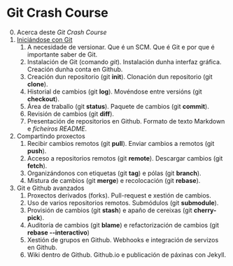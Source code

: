 # Git Crash Course

  0. Acerca deste _Git Crash Course_
  1. [Iniciándose con Git](git-1.html)
      1. A necesidade de versionar. Que é un SCM. Que é Git e por que é importante saber de Git.
      2. Instalación de Git (comando _git_). Instalación dunha interfaz gráfica. Creación dunha conta en Github.
      3. Creación dun repositorio (git __init__). Clonación dun repositorio (git __clone__).
      4. Historial de cambios (git __log__). Movéndose entre versións (git __checkout__).
      5. Área de traballo (git __status__). Paquete de cambios (git __commit__).
      6. Revisión de cambios (git __diff__).
      7. Presentación de repositorios en Github. Formato de texto Markdown e _ficheiros README_.
  2. Compartindo proxectos
      1. Recibir cambios remotos (git __pull__). Enviar cambios a remotos (git __push__).
      2. Acceso a repositorios remotos (git __remote__). Descargar cambios (git __fetch__).
      3. Organizándonos con etiquetas (git __tag__) e pólas (git __branch__).
      4. Mistura de cambios (git __merge__) e recolocación (git __rebase__).
  3. Git e Github avanzados
      1. Proxectos derivados (forks). Pull-request e xestión de cambios.
      2. Uso de varios repositorios remotos. Submódulos (git __submodule__).
      3. Provisión de cambios (git __stash__) e apaño de cereixas (git __cherry-pick__).
      4. Auditoría de cambios (git __blame__) e refactorización de cambios (git __rebase --interactivo__)
      5. Xestión de grupos en Github. Webhooks e integración de servizos en Github.
      6. Wiki dentro de Github. Github.io e publicación de páxinas con Jekyll.